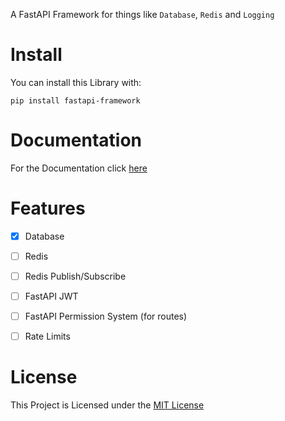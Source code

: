A FastAPI Framework for things like `Database`, `Redis` and `Logging`

# Install

You can install this Library with:

```shell
pip install fastapi-framework
```

# Documentation

For the Documentation click [here](https://tert0.github.io/fastapi-framework)

# Features
- [x] Database
- [ ] Redis
- [ ] Redis Publish/Subscribe
- [ ] FastAPI JWT
- [ ] FastAPI Permission System (for routes)
- [ ] Rate Limits


# License

This Project is Licensed under the [MIT License](https://mit-license.org/)
